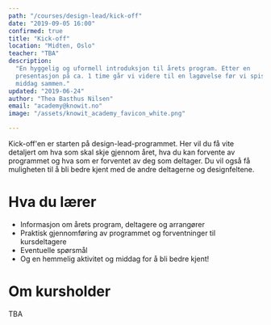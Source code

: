 ```yaml
---
path: "/courses/design-lead/kick-off"
date: "2019-09-05 16:00"
confirmed: true
title: "Kick-off"
location: "Midten, Oslo"
teacher: "TBA"
description: 
  "En hyggelig og uformell introduksjon til årets program. Etter en
  presentasjon på ca. 1 time går vi videre til en lagøvelse før vi spiser
  middag sammen."
updated: "2019-06-24"
author: "Thea Basthus Nilsen"
email: "academy@knowit.no"
image: "/assets/knowit_academy_favicon_white.png"

---
```

Kick-off'en er starten på design-lead-programmet. 
Her vil du få vite detaljert om hva som skal skje gjennom året, hva du kan forvente av programmet og hva som er forventet av deg som deltager.
Du vil også få muligheten til å bli bedre kjent med de andre deltagerne og designfeltene.

# Hva du lærer
- Informasjon om årets program, deltagere og arrangører 
- Praktisk gjennomføring av programmet og forventninger til kursdeltagere
- Eventuelle spørsmål
- Og en hemmelig aktivitet og middag for å bli bedre kjent!

# Om kursholder
TBA
